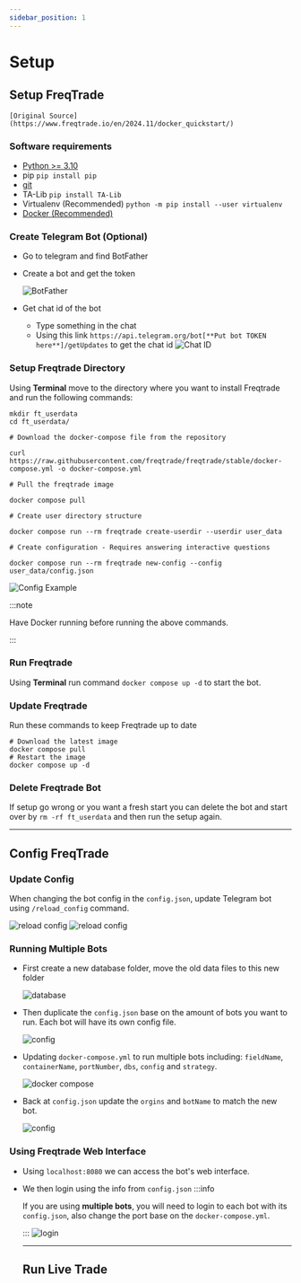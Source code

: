 ```yaml
---
sidebar_position: 1
---
```


# Setup

## Setup FreqTrade

    [Original Source](https://www.freqtrade.io/en/2024.11/docker_quickstart/)

### Software requirements

- [Python >= 3.10](https://www.python.org/downloads/)
- pip `pip install pip`
- [git](https://git-scm.com/downloads)
- TA-Lib `pip install TA-Lib`
- Virtualenv (Recommended) `python -m pip install --user virtualenv`
- [Docker (Recommended)](<(https://docs.docker.com/desktop/setup/install/windows-install/)>)

### Create Telegram Bot (Optional)

- Go to telegram and find BotFather
- Create a bot and get the token

  ![BotFather](img/image3.png)

- Get chat id of the bot
  - Type something in the chat
  - Using this link `https://api.telegram.org/bot[**Put bot TOKEN here**]/getUpdates` to get the chat id
    ![Chat ID](img/image4.png)

### Setup Freqtrade Directory

Using **Terminal** move to the directory where you want to install Freqtrade and run the following commands:

```
mkdir ft_userdata
cd ft_userdata/

# Download the docker-compose file from the repository

curl https://raw.githubusercontent.com/freqtrade/freqtrade/stable/docker-compose.yml -o docker-compose.yml

# Pull the freqtrade image

docker compose pull

# Create user directory structure

docker compose run --rm freqtrade create-userdir --userdir user_data

# Create configuration - Requires answering interactive questions

docker compose run --rm freqtrade new-config --config user_data/config.json
```

![Config Example](img/image1.png)

:::note

Have Docker running before running the above commands.

:::

### Run Freqtrade

Using **Terminal** run command `docker compose up -d` to start the bot.

### Update Freqtrade

Run these commands to keep Freqtrade up to date

```
# Download the latest image
docker compose pull
# Restart the image
docker compose up -d
```

### Delete Freqtrade Bot

If setup go wrong or you want a fresh start you can delete the bot and start over by `rm -rf ft_userdata` and then run the setup again.

---

## Config FreqTrade

### Update Config

When changing the bot config in the `config.json`, update Telegram bot using `/reload_config` command.

![reload config](img/image8.png)
![reload config](img/image7.png)

### Running Multiple Bots

- First create a new database folder, move the old data files to this new folder

  ![database](img/image10.png)

- Then duplicate the `config.json` base on the amount of bots you want to run. Each bot will have its own config file.

  ![config](img/image11.png)

- Updating `docker-compose.yml` to run multiple bots including: `fieldName`, `containerName`, `portNumber`, `dbs`, `config` and `strategy`.

  ![docker compose](img/image12.png)

- Back at `config.json` update the `orgins` and `botName` to match the new bot.

  ![config](img/image13.png)

### Using Freqtrade Web Interface

- Using `localhost:8080` we can access the bot's web interface.
- We then login using the info from `config.json`
  :::info

  If you are using **multiple bots**, you will need to login to each bot with its `config.json`, also change the port base on the `docker-compose.yml`.

  :::
  ![login](img/image9.png)

  ***

  ## Run Live Trade
